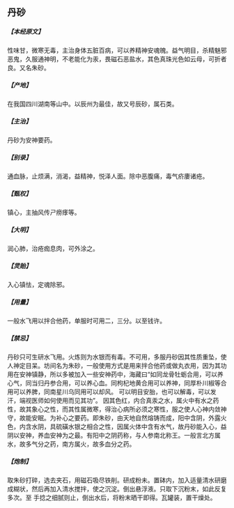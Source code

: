 ## 丹砂


##### 【本经原文】
性味甘，微寒无毒，主治身体五脏百病，可以养精神安魂魄。益气明目，杀精魅邪恶鬼，久服通神明，不老能化为汞，畏磁石恶盐水，其色真珠光色如云母，可折者良。又名朱砂。
##### 【产地】
在我国四川湖南等山中。以辰州为最佳，故又号辰砂，属石类。
##### 【主治】
丹砂为安神要药。
##### 【别录】
通血脉，止烦满，消渴，益精神，悦泽人面。除中恶腹痛，毒气疥廔诸疮。
##### 【甄权】
镇心，主抽风传ㄕ痨痵等。
##### 【大明】
润心肺，治疮痂息肉，可外涂之。
##### 【灵贻】
入心镇怯，定魂除邪。
##### 【用量】
一般水飞用以拌合他药，单服时可用二，三分。以至钱许。
##### 【禁忌】
丹砂只可生研水飞用。火炼则为水银而有毒。不可用，多服丹砂因其性质重坠，使人神定目呆。坊间名为朱砂，一般使用方式是用来拌合他药或做丸衣用，因为其功用在安神镇静，所以多被加入一些安神药中，海藏曰“如同龙骨牡蛎合用，可以养心气，同当归丹参合用，可以养心血。同枸杞地黄合用可以养神，同厚朴川椒等合用可以养脾，同南星川乌同用可以却风。
可以明目安胎，也可以解毒，可以发汗，端视医师如何使用而见其功”。
因其色红，内合真汞之水，属火中有水之药性，故其象心之性，而其性属微寒，得治心病所必须之寒性，服之使人心神内敛神守，故能安眠。为补心之要药。即朱砂，由天地自然熔铸而成，阳中含阴，外露火色，内含水阴，具硫磺水银之相合之性，因属火体中含有水气，故丹砂能入心，益阴以安神，养血安神为之最。有阳中之阴药称，与人参南北称王。一般言北方属水，故多气分之药，南方属火，故多血分之药。
##### 【炮制】
取朱砂打碎，选去夹石，用磁石吸尽铁削。研成粉未。置砵内，加入适量清水研磨
成糊状，然后再加入清水搅拌，使之沉淀。倒出悬浮液。只取下沉粉末，如此反复多次。至
手捻之细腻则止，倒出水后，将粉末晒干即得。瓦罐装，置干燥处。